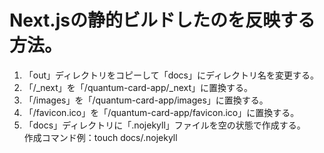 # Next.jsの静的ビルドしたのを反映する方法。
1. 「out」ディレクトリをコピーして「docs」にディレクトリ名を変更する。
2. 「/_next」を「/quantum-card-app/_next」に置換する。
3. 「/images」を「/quantum-card-app/images」に置換する。
4. 「/favicon.ico」を「/quantum-card-app/favicon.ico」に置換する。
5. 「docs」ディレクトリに「.nojekyll」ファイルを空の状態で作成する。<br>作成コマンド例：touch docs/.nojekyll
